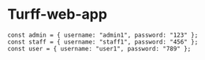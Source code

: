 # Turff-web-app
    const admin = { username: "admin1", password: "123" };
    const staff = { username: "staff1", password: "456" };
    const user = { username: "user1", password: "789" };
    
